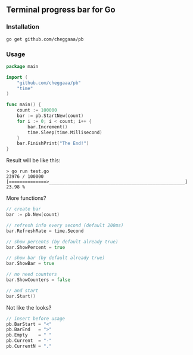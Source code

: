## Terminal progress bar for Go  

### Installation
```
go get github.com/cheggaaa/pb
```   

### Usage   
```Go
package main

import (
	"github.com/cheggaaa/pb"
	"time"
)

func main() {
	count := 100000
	bar := pb.StartNew(count)
	for i := 0; i < count; i++ {
		bar.Increment()
		time.Sleep(time.Millisecond)
	}
	bar.FinishPrint("The End!")
}
```   
Result will be like this:
```
> go run test.go
23976 / 100000 [==============>___________________________________________________] 23.98 %
```


More functions?  
```Go  
// create bar
bar := pb.New(count)

// refresh info every second (default 200ms)
bar.RefreshRate = time.Second

// show percents (by default already true)
bar.ShowPercent = true

// show bar (by default already true)
bar.ShowBar = true

// no need counters
bar.ShowCounters = false

// and start
bar.Start()
```    

Not like the looks?
```Go
// insert before usage
pb.BarStart = "<"
pb.BarEnd   = ">"
pb.Empty    = " "
pb.Current  = "-"
pb.CurrentN = "."
```
